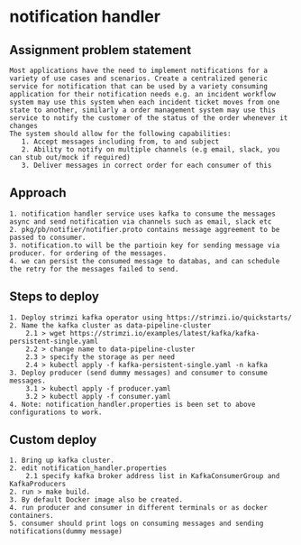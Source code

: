 # notification handler
## Assignment problem statement 
    Most applications have the need to implement notifications for a variety of use cases and scenarios. Create a centralized generic service for notification that can be used by a variety consuming application for their notification needs e.g. an incident workflow system may use this system when each incident ticket moves from one state to another, similarly a order management system may use this service to notify the customer of the status of the order whenever it changes
    The system should allow for the following capabilities:
       1. Accept messages including from, to and subject
       2. Ability to notify on multiple channels (e.g email, slack, you can stub out/mock if required)
       3. Deliver messages in correct order for each consumer of this

## Approach
    1. notification handler service uses kafka to consume the messages async and send notification via channels such as email, slack etc
    2. pkg/pb/notifier/notifier.proto contains message aggreement to be passed to consumer.
    3. notification.to will be the partioin key for sending message via producer. for ordering of the messages.
    4. we can persist the consumed message to databas, and can schedule the retry for the messages failed to send.
    
## Steps to deploy
    1. Deploy strimzi kafka operator using https://strimzi.io/quickstarts/ 
    2. Name the kafka cluster as data-pipeline-cluster
        2.1 > wget https://strimzi.io/examples/latest/kafka/kafka-persistent-single.yaml
        2.2 > change name to data-pipeline-cluster
        2.3 > specify the storage as per need
        2.4 > kubectl apply -f kafka-persistent-single.yaml -n kafka
    3. Deploy producer (send dummy messages) and consumer to consume messages.
        3.1 > kubectl apply -f producer.yaml
        3.2 > kubectl apply -f consumer.yaml
    4. Note: notification_handler.properties is been set to above configurations to work.

## Custom deploy
    1. Bring up kafka cluster.
    2. edit notification_handler.properties 
        2.1 specify kafka broker address list in KafkaConsumerGroup and KafkaProducers
    2. run > make build.
    3. By default Docker image also be created.
    4. run producer and consumer in different terminals or as docker containers.
    5. consumer should print logs on consuming messages and sending notifications(dummy message)
